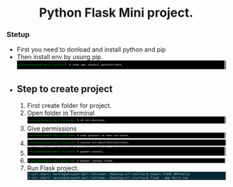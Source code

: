 <h1 align='center'>Python Flask Mini project.</h1>
<h3>Stetup</h3>
<ul>
<li>First you need to donload and install python and pip<br></li>
<li>Then install env by usung pip.<img src="./fi/1.png" alt="Command to install env"></li>
<li><h2>Step to create project</h2>
  <ol><li>First create folder for project.<img src="" alt=""></li>
    <li>Open folder in Terminal <img src="./fi/2.png" alt=""></li>
    <li>Give permissions <img src="./fi/3.png" alt=""></li>
    <li><img src="./fi/4.png" alt=""></li>
    <li><img src="./fi/5.png" alt=""></li>
    <li><img src="./fi/6.png" alt=""></li>
    <li>Run Flask project.<img src="./fi/7.png" alt=""></li>
  </ol>
 </li>
</ul>
